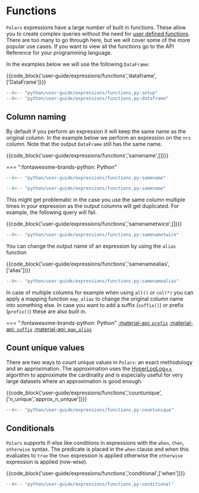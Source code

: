 # Functions

`Polars` expressions have a large number of built in functions. These allow you to create complex queries without the need for [user defined functions](user-defined-functions.md). There are too many to go through here, but we will cover some of the more popular use cases. If you want to view all the functions go to the API Reference for your programming language.

In the examples below we will use the following `DataFrame`:

{{code_block('user-guide/expressions/functions','dataframe',['DataFrame'])}}

```python exec="on" result="text" session="user-guide/functions"
--8<-- "python/user-guide/expressions/functions.py:setup"
--8<-- "python/user-guide/expressions/functions.py:dataframe"
```

## Column naming

By default if you perform an expression it will keep the same name as the original column. In the example below we perform an expression on the `nrs` column. Note that the output `DataFrame` still has the same name.

{{code_block('user-guide/expressions/functions','samename',[])}}

=== ":fontawesome-brands-python: Python"

```python
--8<-- "python/user-guide/expressions/functions.py:samename"
```

```python exec="on" result="text" session="user-guide/functions"
--8<-- "python/user-guide/expressions/functions.py:samename"
```

This might get problematic in the case you use the same column multiple times in your expression as the output columns will get duplicated. For example, the following query will fail.

{{code_block('user-guide/expressions/functions','samenametwice',[])}}

```python exec="on" result="text" session="user-guide/functions"
--8<-- "python/user-guide/expressions/functions.py:samenametwice"
```

You can change the output name of an expression by using the `alias` function

{{code_block('user-guide/expressions/functions','samenamealias',['alias'])}}

```python exec="on" result="text" session="user-guide/functions"
--8<-- "python/user-guide/expressions/functions.py:samenamealias"
```

In case of multiple columns for example when using `all()` or `col(*)` you can apply a mapping function `map_alias` to change the original column name into something else. In case you want to add a suffix (`suffix()`) or prefix (`prefix()`) these are also built in.

=== ":fontawesome-brands-python: Python"
[:material-api: `prefix`](https://pola-rs.github.io/polars/py-polars/html/reference/expressions/api/polars.Expr.prefix.html)
[:material-api: `suffix`](https://pola-rs.github.io/polars/py-polars/html/reference/expressions/api/polars.Expr.suffix.html)
[:material-api: `map_alias`](https://pola-rs.github.io/polars/py-polars/html/reference/expressions/api/polars.Expr.map_alias.html)

## Count unique values

There are two ways to count unique values in `Polars`: an exact methodology and an approximation. The approximation uses the [HyperLogLog++](https://en.wikipedia.org/wiki/HyperLogLog) algorithm to approximate the cardinality and is especially useful for very large datasets where an approximation is good enough.

{{code_block('user-guide/expressions/functions','countunique',['n_unique','approx_n_unique'])}}

```python exec="on" result="text" session="user-guide/functions"
--8<-- "python/user-guide/expressions/functions.py:countunique"
```

## Conditionals

`Polars` supports if-else like conditions in expressions with the `when`, `then`, `otherwise` syntax. The predicate is placed in the `when` clause and when this evaluates to `true` the `then` expression is applied otherwise the `otherwise` expression is applied (row-wise).

{{code_block('user-guide/expressions/functions','conditional',['when'])}}

```python exec="on" result="text" session="user-guide/functions"
--8<-- "python/user-guide/expressions/functions.py:conditional"
```
